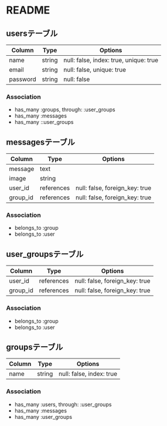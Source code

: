 # README

## usersテーブル

|Column  |Type  |Options                               |
|------  |----  |-------                               |
|name    |string|null: false, index: true, unique: true|
|email   |string|null: false, unique: true             |
|password|string|null: false                           |

### Association
- has_many :groups, through: :user_groups
- has_many :messages
- has_many ::user_groups


## messagesテーブル

|Column  |Type      |Options                       |
|------  |----      |-------                       |
|message |text      |
|image   |string    |
|user_id |references|null: false, foreign_key: true|
|group_id|references|null: false, foreign_key: true|

### Association
- belongs_to :group
- belongs_to :user


## user_groupsテーブル

|Column |Type|Options                              |
|------ |----|-------                              |
|user_id |references|null: false, foreign_key: true|
|group_id|references|null: false, foreign_key: true|

### Association
- belongs_to :group
- belongs_to :user


## groupsテーブル

|Column |Type      |Options                       |
|------ |----      |-------                       |
|name   |string    |null: false, index: true      |


### Association
- has_many :users, through: :user_groups
- has_many :messages
- has_many :user_groups
